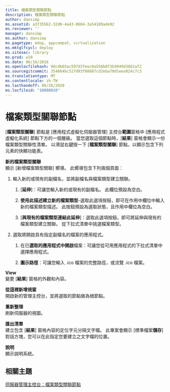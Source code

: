 ```yaml
---
title: 檔案類型關聯節點
description: 檔案類型關聯節點
author: dansimp
ms.assetid: a3f35562-32d0-4a43-8604-3a54189ade92
ms.reviewer: ''
manager: dansimp
ms.author: dansimp
ms.pagetype: mdop, appcompat, virtualization
ms.mktglfcycl: deploy
ms.sitesec: library
ms.prod: w10
ms.date: 06/16/2016
ms.openlocfilehash: 9dc4b65ac597d3feec0a556b8f3b9949d3681af2
ms.sourcegitcommit: 354664bc527d93f80687cd2eba70d1eea024c7c3
ms.translationtype: MT
ms.contentlocale: zh-TW
ms.lasthandoff: 06/26/2020
ms.locfileid: "10808810"
---
```

# 檔案類型關聯節點


[**檔案類型關聯**] 節點是 [應用程式虛擬化伺服器管理] 主控台**範圍**窗格中 [應用程式虛擬化系統] 節點下方的一個層級。 當您選取這個節點時，[**結果**] 窗格會顯示一份檔案類型關聯性清單。 以滑鼠右鍵按一下 [**檔案類型關聯**] 節點，以顯示包含下列元素的快顯功能表。

<a href="" id="new-file-type-association"></a>**新的檔案類型關聯**  
顯示 [新增檔案類型關聯] 嚮導。 此嚮導包含下列兩個頁面：

1.  輸入新的或現有的副檔名，並將副檔名與檔案類型建立關聯。

    1.  [**延伸**]：可讓您輸入新的或現有的副檔名。 此欄位預設為空白。

    2.  **使用此描述建立新的檔案類型**-選取此選項按鈕，即可在作用中欄位中輸入新的檔案類型描述。 此按鈕預設為選取狀態，且作用中欄位為空白。

    3.  [**與現有的檔案類型連結此延伸**]：選取此選項按鈕，即可將延伸與現有的檔案類型建立關聯。 從下拉式清單中挑選檔案類型。

2.  選取將開啟具有指定副檔名的檔案的應用程式。

    1.  在已**選取的應用程式中開啟**檔案：可讓您從可用應用程式的下拉式清單中選擇應用程式。

    2.  **圖示路徑**：可讓您輸入 .ico 檔案的完整路徑，或流覽 .ico 檔案。

<a href="" id="view"></a>**View**  
變更 [**結果**] 窗格的外觀和內容。

<a href="" id="new-window-from-here"></a>**從這裡新增視窗**  
開啟新的管理主控台，並將選取的節點做為根節點。

<a href="" id="refresh"></a>**重新整理**  
刷新伺服器的視圖。

<a href="" id="export-list"></a>**匯出清單**  
建立包含 [**結果**] 窗格內容的定位字元分隔文字檔。 此專案會顯示 [標準檔案**儲存**] 對話方塊，您可以在此指定您要建立之文字檔的位置。

<a href="" id="help"></a>**說明**  
顯示說明系統。

## 相關主題


[伺服器管理主控台：檔案類型關聯節點](server-management-console-file-type-associations-node.md)

 

 





